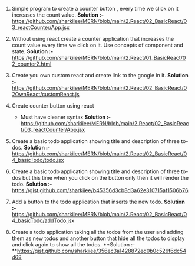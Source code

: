 1. Simple program to create a counter button , every time we click on it increases the count value. 
**Solution :-** https://github.com/sharkiiee/MERN/blob/main/2.React/02_BasicReact/03_reactCounter/App.jsx

2. Without using react create a counter application that increases the count value every time we click on it. Use concepts of component and state. 
**Solution :-** https://github.com/sharkiiee/MERN/blob/main/2.React/01_BasicReact/02_counter2.html

3. Create you own custom react and create link to the google in it.
**Solution :-** https://github.com/sharkiiee/MERN/blob/main/2.React/02_BasicReact/02OwnReact/customReact.js

4.  Create counter button using react 
	- Must have cleaner syntax
**Solution :-** https://github.com/sharkiiee/MERN/blob/main/2.React/02_BasicReact/03_reactCounter/App.jsx

5. Create a basic todo application showing title and description of three to-dos.
**Solution :-** https://github.com/sharkiiee/MERN/blob/main/2.React/02_BasicReact/04_basicTodo/todo.jsx

6. Create a basic todo application showing title and description of three to-dos but this time when you click on the button only then it will render the todo.
**Solution :-** https://gist.github.com/sharkiiee/b45356d3cb8d3a62e310715af1506b76

8. Add a button to the todo application that inserts the new todo.
**Solution :-** https://github.com/sharkiiee/MERN/blob/main/2.React/02_BasicReact/04_basicTodo/addTodo.jsx

8. Create a todo application taking all the todos from the user and adding them as new todos and another button that hide all the todos to display and click again to show all the todos.
**Solution :- **https://gist.github.com/sharkiiee/356ec3a1428872ed0b0c526f6dc54d68
